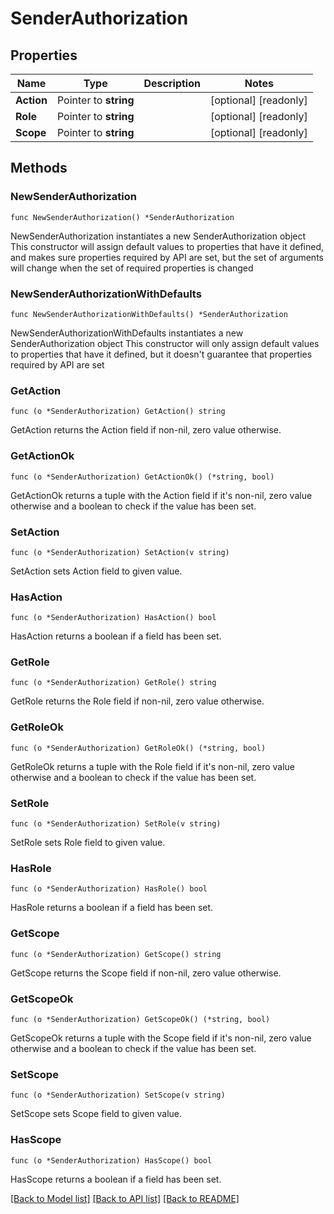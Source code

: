 # SenderAuthorization

## Properties

Name | Type | Description | Notes
------------ | ------------- | ------------- | -------------
**Action** | Pointer to **string** |  | [optional] [readonly] 
**Role** | Pointer to **string** |  | [optional] [readonly] 
**Scope** | Pointer to **string** |  | [optional] [readonly] 

## Methods

### NewSenderAuthorization

`func NewSenderAuthorization() *SenderAuthorization`

NewSenderAuthorization instantiates a new SenderAuthorization object
This constructor will assign default values to properties that have it defined,
and makes sure properties required by API are set, but the set of arguments
will change when the set of required properties is changed

### NewSenderAuthorizationWithDefaults

`func NewSenderAuthorizationWithDefaults() *SenderAuthorization`

NewSenderAuthorizationWithDefaults instantiates a new SenderAuthorization object
This constructor will only assign default values to properties that have it defined,
but it doesn't guarantee that properties required by API are set

### GetAction

`func (o *SenderAuthorization) GetAction() string`

GetAction returns the Action field if non-nil, zero value otherwise.

### GetActionOk

`func (o *SenderAuthorization) GetActionOk() (*string, bool)`

GetActionOk returns a tuple with the Action field if it's non-nil, zero value otherwise
and a boolean to check if the value has been set.

### SetAction

`func (o *SenderAuthorization) SetAction(v string)`

SetAction sets Action field to given value.

### HasAction

`func (o *SenderAuthorization) HasAction() bool`

HasAction returns a boolean if a field has been set.

### GetRole

`func (o *SenderAuthorization) GetRole() string`

GetRole returns the Role field if non-nil, zero value otherwise.

### GetRoleOk

`func (o *SenderAuthorization) GetRoleOk() (*string, bool)`

GetRoleOk returns a tuple with the Role field if it's non-nil, zero value otherwise
and a boolean to check if the value has been set.

### SetRole

`func (o *SenderAuthorization) SetRole(v string)`

SetRole sets Role field to given value.

### HasRole

`func (o *SenderAuthorization) HasRole() bool`

HasRole returns a boolean if a field has been set.

### GetScope

`func (o *SenderAuthorization) GetScope() string`

GetScope returns the Scope field if non-nil, zero value otherwise.

### GetScopeOk

`func (o *SenderAuthorization) GetScopeOk() (*string, bool)`

GetScopeOk returns a tuple with the Scope field if it's non-nil, zero value otherwise
and a boolean to check if the value has been set.

### SetScope

`func (o *SenderAuthorization) SetScope(v string)`

SetScope sets Scope field to given value.

### HasScope

`func (o *SenderAuthorization) HasScope() bool`

HasScope returns a boolean if a field has been set.


[[Back to Model list]](../README.md#documentation-for-models) [[Back to API list]](../README.md#documentation-for-api-endpoints) [[Back to README]](../README.md)



